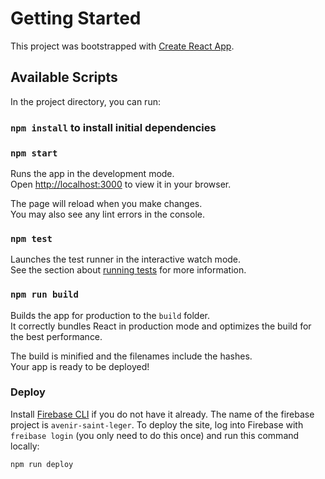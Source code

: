 # Getting Started

This project was bootstrapped with [Create React App](https://github.com/facebook/create-react-app).

## Available Scripts

In the project directory, you can run:

### `npm install` to install initial dependencies

### `npm start`

Runs the app in the development mode.\
Open [http://localhost:3000](http://localhost:3000) to view it in your browser.

The page will reload when you make changes.\
You may also see any lint errors in the console.

### `npm test`

Launches the test runner in the interactive watch mode.\
See the section about [running tests](https://facebook.github.io/create-react-app/docs/running-tests) for more information.

### `npm run build`

Builds the app for production to the `build` folder.\
It correctly bundles React in production mode and optimizes the build for the best performance.

The build is minified and the filenames include the hashes.\
Your app is ready to be deployed!

### Deploy

Install [Firebase CLI](https://firebase.google.com/docs/cli) if you do not have it already. The name of the firebase project is `avenir-saint-leger`. To deploy the site, log into Firebase with `freibase login` (you only need to do this once) and run this command locally:

```npm run deploy```

